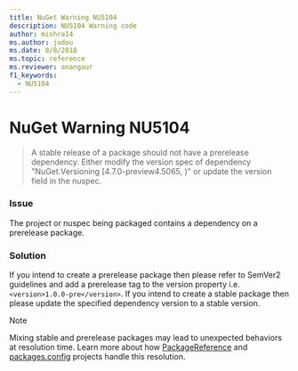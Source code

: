 ```yaml
---
title: NuGet Warning NU5104
description: NU5104 Warning code
author: mishra14
ms.author: jodou
ms.date: 8/8/2018
ms.topic: reference
ms.reviewer: anangaur
f1_keywords: 
  - NU5104
---
```


# NuGet Warning NU5104
> A stable release of a package should not have a prerelease dependency. Either modify the version spec of dependency "NuGet.Versioning [4.7.0-preview4.5065, )" or update the version field in the nuspec.

### Issue

The project or nuspec being packaged contains a dependency on a prerelease package.


### Solution

If you intend to create a prerelease package then please refer to SemVer2 guidelines and add a prerelease tag to the version property i.e. `<version>1.0.0-pre</version>`. If you intend to create a stable package then please update the specified dependency version to a stable version.

> [!NOTE]
> Mixing stable and prerelease packages may lead to unexpected behaviors at resolution time. Learn more about how [PackageReference](../../concepts/Dependency-Resolution.md#version-ranges-and-prerelease-versions-with-packagereference) and [packages.config](../../concepts/Dependency-Resolution.md#version-ranges-and-prerelease-versions-with-packagesconfig) projects handle this resolution.
